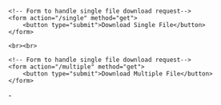 <!DOCTYPE html>
<html lang="en">

<head>
	<meta charset="UTF-8">
	<meta http-equiv="X-UA-Compatible" content="IE=edge">
	<meta name="viewport" content=
		"width=device-width, initial-scale=1.0">
	<title>Download</title>
</head>

<body>
	<br>

	<!-- Form to handle single file download request-->
	<form action="/single" method="get">
		<button type="submit">Download Single File</button>
	</form>

	<br><br>

	<!-- Form to handle single file download request-->
	<form action="/multiple" method="get">
		<button type="submit">Download Multiple File</button>
	</form>
</body>

</html>-
